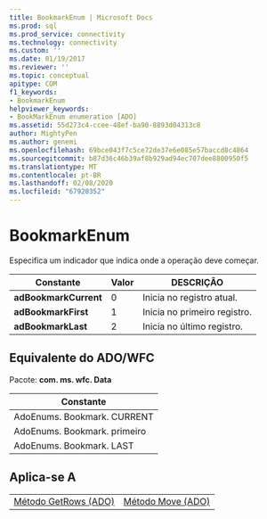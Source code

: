 ```yaml
---
title: BookmarkEnum | Microsoft Docs
ms.prod: sql
ms.prod_service: connectivity
ms.technology: connectivity
ms.custom: ''
ms.date: 01/19/2017
ms.reviewer: ''
ms.topic: conceptual
apitype: COM
f1_keywords:
- BookmarkEnum
helpviewer_keywords:
- BookMarkEnum enumeration [ADO]
ms.assetid: 55d273c4-ccee-48ef-ba90-8893d04313c8
author: MightyPen
ms.author: genemi
ms.openlocfilehash: 69bce043f7c5ce72de37e6e085e57baccd8c4864
ms.sourcegitcommit: b87d36c46b39af8b929ad94ec707dee8800950f5
ms.translationtype: MT
ms.contentlocale: pt-BR
ms.lasthandoff: 02/08/2020
ms.locfileid: "67920352"
---
```

# <a name="bookmarkenum"></a>BookmarkEnum
Especifica um indicador que indica onde a operação deve começar.  
  
|Constante|Valor|DESCRIÇÃO|  
|--------------|-----------|-----------------|  
|**adBookmarkCurrent**|0|Inicia no registro atual.|  
|**adBookmarkFirst**|1|Inicia no primeiro registro.|  
|**adBookmarkLast**|2|Inicia no último registro.|  
  
## <a name="adowfc-equivalent"></a>Equivalente do ADO/WFC  
 Pacote: **com. ms. wfc. Data**  
  
|Constante|  
|--------------|  
|AdoEnums. Bookmark. CURRENT|  
|AdoEnums. Bookmark. primeiro|  
|AdoEnums. Bookmark. LAST|  
  
## <a name="applies-to"></a>Aplica-se A  
  
|||  
|-|-|  
|[Método GetRows (ADO)](../../../ado/reference/ado-api/getrows-method-ado.md)|[Método Move (ADO)](../../../ado/reference/ado-api/move-method-ado.md)|
